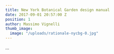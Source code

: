 ```yaml
---
title: New York Botanical Garden design manual
date: 2017-09-01 20:57:00 Z
position: 1
author: Massimo Vignelli
thumb_image:
  image: "/uploads/rationale-nycbg-0.jpg"
---
```


...